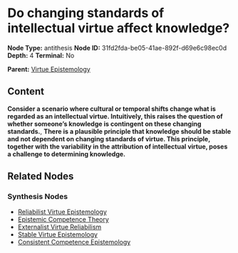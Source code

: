 # Do changing standards of intellectual virtue affect knowledge?

**Node Type:** antithesis
**Node ID:** 31fd2fda-be05-41ae-892f-d69e6c98ec0d
**Depth:** 4
**Terminal:** No

**Parent:** [Virtue Epistemology](virtue-epistemology-synthesis-245d2186-db5b-4e1f-a57f-c28f35b4f87d.md)

## Content

**Consider a scenario where cultural or temporal shifts change what is regarded as an intellectual virtue. Intuitively, this raises the question of whether someone’s knowledge is contingent on these changing standards.**, **There is a plausible principle that knowledge should be stable and not dependent on changing standards of virtue. This principle, together with the variability in the attribution of intellectual virtue, poses a challenge to determining knowledge.**

## Related Nodes

### Synthesis Nodes

- [Reliabilist Virtue Epistemology](reliabilist-virtue-epistemology-synthesis-69d2e8fe-0b7b-47d8-a0c8-cbd7dc8be57d.md)
- [Epistemic Competence Theory](epistemic-competence-theory-synthesis-677169a3-75b2-4958-9ec7-9d628ea1f987.md)
- [Externalist Virtue Reliabilism](externalist-virtue-reliabilism-synthesis-fbec0d9f-c456-4908-8b60-048226b22a6a.md)
- [Stable Virtue Epistemology](stable-virtue-epistemology-synthesis-6ca5bee8-0348-420f-9a76-40ee5e3f235e.md)
- [Consistent Competence Epistemology](consistent-competence-epistemology-synthesis-9d0fd3c8-2721-45a9-b086-b7227c23bec4.md)
